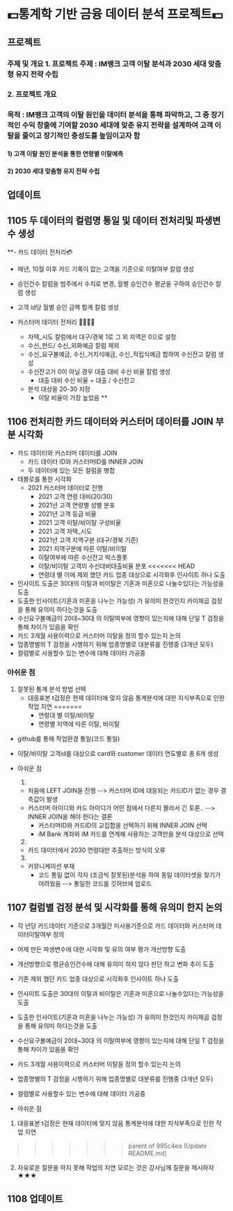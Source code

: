 # 💵통계학 기반 금융 데이터 분석 프로젝트💵
## 프로젝트 
### 주제 및 개요	1. 프로젝트 주제 : IM뱅크 고객 이탈 분석과 2030 세대 맞춤형 유지 전략 수립
### 2. 프로젝트 개요
### 목적 : IM뱅크 고객의 이탈 원인을 데이터 분석을 통해 파악하고, 그 중 장기적인 수익 창출에 기여할 2030 세대에 맞춘 유지 전략을 설계하여 고객 이탈을 줄이고 장기적인 충성도를 높임이고자 함
#### 1)	고객 이탈 원인 분석을 통한 연령별 이탈예측
#### 2)	2030 세대 맞춤형 유지 전략 수립

## 업데이트
## 1105 두 데이터의 컬럼명 통일 및 데이터 전처리및 파생변수 생성
**- 카드 데이터 전처리💳 
  - 매년, 10월 이후 카드 기록이 없는 고객을 기준으로 이탈여부 칼럼 생성
  - 승인건수 칼럼을 범주에서 수치로 변경, 월별 승인건수 평균을 구하여 승인건수 칼럼 생성
  - 고객 id당 월별 승인 금액 합계 칼럼 생성

- 커스터머 데이터 전처리 👨‍💼👩‍💼
  - 자택_시도 칼럼에서 대구/경북 1로 그 외 지역은 0으로 설정
  - 수신_펀드/ 수신_외화예금 칼럼 제외
  - 수신_요구불예금, 수신_거치식예금, 수신_적립식예금 합하여 수신잔고 칼럼 생성
  - 수신잔고가 0이 아닐 경우 대출 대비 수신 비율 칼럼 생성
      - 대출 대비 수신 비율 = 대출 / 수신잔고 
  - 분석 대상을 20-30 지정
      - 이탈 비율이 가장 높았음 **

## 1106 전처리한 카드 데이터와 커스터머 데이터를 JOIN 부분 시각화
 - 카드 데이터와 커스터머 데이터를 JOIN
     - 카드 데이터 ID와 커스터머ID를 INNER JOIN
     - 두 데이터에 있는 모든 컬럼을 병합
 - 태블로를 통한 시각화
     - 2021 커스터머 데이터로 진행
        - 2021 고객 연령 대비(20/30)
        - 2021년 고객 연령별 성별 분포
        - 2021년 고객 등급 비율
        - 2021 고객 이탈/비이탈 구성비율
        - 2021 고객 자택_시도
        - 2021년 고객 지역구분 (대구/경북 기준)
        - 2021 지역구분에 따른 이탈/비이탈
        - 이탈여부에 따른 수신잔고 박스플롯
        - 이탈/비이탈 고객의 수신대비대출비율 분포
<<<<<<< HEAD
        - 연령대 별 이에 제외 했던 카드 업종 대상으로 시각화후 인사이트 하나 도출
  - 인사이트 도출은 30대의 이탈과 비이탈은 기혼과 미혼으로 나눌수있다는 가능성을 도출
  - 도출한 인사이트(기혼과 미혼을 나누는 가능성) 가 유의미 한것인지 카이제곱 검정을 통해 유의미 하다는것을 도출
  - 수신요구불예금이 20대~30대 의 이탈여부에 영향이 있는지에 대해 단일 T 검정을 통해 차이가 있음을 확인 
  - 카드 3개월 사용이력으로 커스터머 이탈을 정의 할수 있는지 논의
  - 업종명별의 T 검정을 시행하기 위해 업종명별로 대분류를 진행중 (3개년 모두)
  - 컬럼별로 사용할수 있는 변수에 대해 데이터 가공중

### 아쉬운 점

1. 잘못된 통계 분석 방법 선택
   - 대응표본 t검정은 현재 데이터에 맞지 않음 통계분석에 대한 지식부족으로 인한 작업 지연 
=======
        - 연령대 별 이탈/비이탈
        - 연령별 지역에 따른 이탈, 비이탈
  - github를 통해 작업환경 통일(코드 통일)
  - 이탈/비이탈 고객id를 대상으로 card와 customer 데이터 연도별로 총 6개 생성

- 아쉬운 점
  
    1. 
    - 처음에 LEFT JOIN을 진행
        --> 커스터머 ID에 대응되는 카드ID가 없는 경우 결측값이 발생
    - 커스터머 아이디와 카드 아이디가 어떤 점에서 다른지 몰라서 긴 토론..
    --> INNER JOIN을 해야 한다는 결론
        -  커스터머ID와 카드ID의 교집합을 선택하기 위해 INNER JOIN 선택
        -  iM Bank 계좌와 iM 카드를 연계해 사용하는 고객만을 분석 대상으로 선택
    2. 
    - 카드 데이터에서 2030 연령대만 추출하는 방식의 오류 
    3.
    - 커뮤니케이션 부재
        - 코드 통일 없이 각자 (조금씩 잘못된)분석을 하여 동일 데이터셋을 찾기가 어려웠음
          --> 통일한 코드를 깃허브에 업로드



## 1107 컬럼별 검정 분석 및 시각화를 통해 유의미 한지 논의
- 각 년당 카드데이터 기준으로 3개월간 미사용기준으로 카드 데이터와 커스터머 데이터이탈여부 정의
- 어제 만든 파생변수에 대한 시각화 및 유의 여부 평가 개선방향 도출
- 개선방향으로 평균승인건수에 대해 유의미 하지 않다 판단 하고 변화 추이 도출
- 기존 제외 했던 카드 업종 대상으로 시각화후 인사이트 하나 도출
- 인사이트 도출은 30대의 이탈과 비이탈은 기혼과 미혼으로 나눌수있다는 가능성을 도출
- 도출한 인사이트(기혼과 미혼을 나누는 가능성) 가 유의미 한것인지 카이제곱 검정을 통해 유의미 하다는것을 도출
- 수신요구불예금이 20대~30대 의 이탈여부에 영향이 있는지에 대해 단일 T 검정을 통해 차이가 있음을 확인 
- 카드 3개월 사용이력으로 커스터머 이탈을 정의 할수 있는지 논의
- 업종명별의 T 검정을 시행하기 위해 업종명별로 대분류를 진행중 (3개년 모두)
- 컬럼별로 사용할수 있는 변수에 대해 데이터 가공중

- 아쉬운 점
1. 대응표본 t검정은 현재 데이터에 맞지 않음 통계분석에 대한 지식부족으로 인한 작업 지연 
>>>>>>> parent of 995c4ea (Update README.md)

2. 자유로운 질문을 하지 못해 작업의 지연 모르는 것은 강사님께 질문을 제시하자 ★★★

## 1108 업데이트
